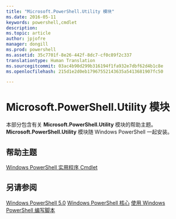 ```yaml
---
title: "Microsoft.PowerShell.Utility 模块"
ms.date: 2016-05-11
keywords: powershell,cmdlet
description: 
ms.topic: article
author: jpjofre
manager: dongill
ms.prod: powershell
ms.assetid: 35c7701f-8e26-442f-8dc7-cf0c89f2c337
translationtype: Human Translation
ms.sourcegitcommit: 03ac4b90d299b316194f1fa932e7dbf62d4b1c8e
ms.openlocfilehash: 215d1e2d0eb17967552143635a5413681907fc50

---
```


# Microsoft.PowerShell.Utility 模块
本部分包含有关 **Microsoft.PowerShell.Utility** 模块的帮助主题。 **Microsoft.PowerShell.Utility** 模块随 Windows PowerShell 一起安装。

## 帮助主题
[Windows PowerShell 实用程序 Cmdlet](http://go.microsoft.com/fwlink/?LinkID=245861)

## 另请参阅
[Windows PowerShell 5.0](Windows-PowerShell-5.0.md)
[Windows PowerShell 核心](https://technet.microsoft.com/en-us/library/4b75f1e4-f327-48f3-92ab-bf5435094d41)
[使用 Windows PowerShell 编写脚本](../../getting-started/fundamental/Scripting-with-Windows-PowerShell.md)




<!--HONumber=Aug16_HO3-->


